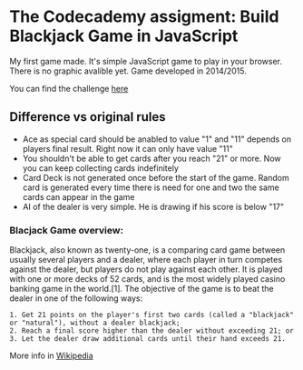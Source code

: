 # The Codecademy assigment: Build Blackjack Game in JavaScript

My first game made. It's simple JavaScript game to play in your browser. There is no graphic avalible yet.
Game developed in 2014/2015.

You can find the challenge [here](https://www.codecademy.com/courses/blackjack-part-1/0/1)

## Difference vs original rules

* Ace as special card should be anabled to value "1" and "11" depends on players final result. Right now it can only have value "11"
* You shouldn't be able to get cards after you reach "21" or more. Now you can keep collecting cards indefinitely
* Card Deck is not generated once before the start of the game. Random card is generated every time there is need for one and two the same cards can appear in the game
* AI of the dealer is very simple. He is drawing if his score is below "17"

### Blacjack Game overview:

Blackjack, also known as twenty-one, is a comparing card game between usually several players and a dealer, where each player in turn competes against the dealer, but players do not play against each other. It is played with one or more decks of 52 cards, and is the most widely played casino banking game in the world.[1]. The objective of the game is to beat the dealer in one of the following ways:

    1. Get 21 points on the player's first two cards (called a "blackjack" or "natural"), without a dealer blackjack;
    2. Reach a final score higher than the dealer without exceeding 21; or
    3. Let the dealer draw additional cards until their hand exceeds 21.

More info in [Wikipedia](https://en.wikipedia.org/wiki/Blackjack)
